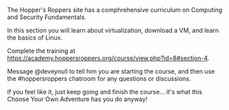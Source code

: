 The Hopper's Roppers site has a comphrehensive curriculum on Computing and Security Fundamentals. 

In this section you will learn about virtualization, download a VM, and learn the basics of Linux.

Complete the training at <https://academy.hoppersroppers.org/course/view.php?id=8#section-4>.

Message @deveynull to tell him you are starting the course, and then use the #hoppersroppers chatroom for any questions or discussions.

If you feel like it, just keep going and finish the course... it's what this Choose Your Own Adventure has you do anyway!


